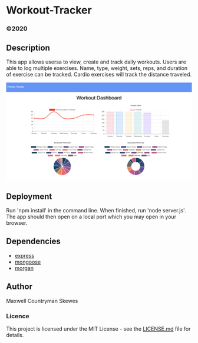 # Workout-Tracker
### ©2020
 
## Description
This app allows usersa to view, create and track daily workouts. Users are able to log multiple exercises. Name, type, weight, sets, reps, and duration of exercise can be tracked. Cardio exercises will track the distance traveled.

![Alt text](./readmeWorkoutTracker.png?raw=true "AppImage")

## Deployment
Run 'npm install' in the command line. When finished, run 'node server.js'. The app should then open on a local port which you may open in your browser.

## Dependencies
* [express](expressjs.com)
* [mongoose](https://mongoosejs.com)
* [morgan](https://www.npmjs.com/package/morgan)

## Author
Maxwell Countryman Skewes

### Licence
This project is licensed under the MIT License - see the [LICENSE.md](LICENSE.md) file for details.
